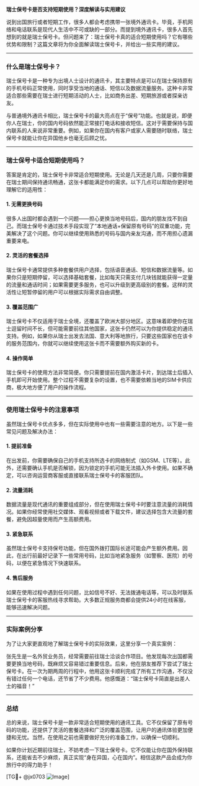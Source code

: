 **瑞士保号卡是否支持短期使用？深度解读与实用建议**

说到出国旅行或者短期工作，很多人都会考虑携带一张境外通讯卡。毕竟，手机网络和电话联系是现代人生活中不可或缺的一部分。而提到境外通讯卡，很多人首先想到的就是瑞士保号卡。但问题来了：瑞士保号卡真的适合短期使用吗？它有哪些优势和限制？这篇文章将为你全面解读瑞士保号卡，并给出一些实用的建议。

---

### 什么是瑞士保号卡？

瑞士保号卡是一种专为出境人士设计的通讯卡，其主要特点是可以在瑞士保持原有的手机号码正常使用，同时享受当地的通话、短信以及数据流量服务。这种卡非常适合那些需要在瑞士进行短期活动的人士，比如商务出差、短期旅游或者探亲访友。

与普通境外通讯卡相比，瑞士保号卡的最大亮点在于“保号”功能。也就是说，即便你人在瑞士，你的国内号码依然能正常接打电话和接收短信。这对于需要保持与国内联系的人来说非常重要。例如，如果你在国内有客户或家人需要随时联络，瑞士保号卡就能让你在异国他乡也毫无后顾之忧。

---

### 瑞士保号卡适合短期使用吗？

答案是肯定的，瑞士保号卡非常适合短期使用。无论是几天还是几周，只要你需要在瑞士期间保持通讯畅通，这张卡都能满足你的需求。以下几点可以帮助你更好地理解它的适用性：

#### 1. **无需更换号码**
   很多人出国时都会遇到一个问题——担心更换当地号码后，国内的朋友找不到自己。而瑞士保号卡通过技术手段实现了“本地通话+保留原有号码”的双重功能，完美解决了这个问题。你可以继续使用熟悉的号码与国内亲友沟通，而不用担心遗漏重要来电。

#### 2. **灵活的套餐选择**
   瑞士保号卡通常提供多种套餐供用户选择，包括语音通话、短信和数据流量等。如果你只是短期停留，可以选择基础套餐，比如每天只需支付几块钱就能获得一定量的流量和通话时间；如果需要更多服务，也可以升级到更高级别的套餐。这样的灵活性让短暂停留的用户可以根据实际需求自由调整。

#### 3. **覆盖范围广**
   瑞士保号卡不仅适用于瑞士全境，还覆盖了欧洲大部分地区。这意味着即使你在瑞士逗留时间不长，但可能需要前往其他国家，这张卡仍然可以为你提供稳定的通讯支持。例如，如果你从瑞士出发去法国、意大利等地旅行，只要这些国家也在该卡的服务范围内，你就可以继续使用这张卡而不需要额外购买新的卡。

#### 4. **操作简单**
   瑞士保号卡的使用方法非常简便。你只需要提前在国内激活卡片，到达瑞士后插入手机即可开始使用。整个过程不需要复杂的设置，也不需要依赖当地的SIM卡供应商，极大地方便了用户的操作流程。

---

### 使用瑞士保号卡的注意事项

虽然瑞士保号卡优点多多，但在实际使用中也有一些需要注意的地方。以下是一些常见问题及解决办法：

#### 1. **提前准备**
   在出发前，你需要确保自己的手机支持所选卡的网络制式（如GSM、LTE等）。此外，还需要确认手机是否解锁，因为锁定的手机可能无法插入外卡使用。如果不确定，可以咨询运营商客服或直接联系瑞士保号卡的客服团队。

#### 2. **流量消耗**
   数据流量是现代通讯的重要组成部分，但在使用瑞士保号卡时要注意流量的消耗情况。如果你经常使用社交媒体、观看视频或者下载文件，建议选择包含大流量的套餐，避免因超量使用而产生高额费用。

#### 3. **紧急联系**
   虽然瑞士保号卡支持保号功能，但在国外拨打国际长途可能会产生额外费用。因此，在出行前最好记录下一些常用号码，比如当地紧急服务（如警察、医院）的号码，以便在紧急情况下快速联系。

#### 4. **售后服务**
   如果在使用过程中遇到任何问题，比如信号不好、无法拨通电话等，可以及时联系瑞士保号卡的客服热线寻求帮助。大多数正规服务商都会提供24小时在线客服，能够迅速解决问题。

---

### 实际案例分享

为了让大家更直观地了解瑞士保号卡的实际效果，这里分享一个真实案例：

张先生是一名外贸业务员，经常需要前往瑞士洽谈合作项目。他发现每次出国都需要更换当地号码，既麻烦又容易错过重要信息。后来，他在朋友推荐下尝试了瑞士保号卡。在一次为期两周的行程中，他用这张卡顺利完成了所有工作沟通，不仅没有错过任何一个电话，还节省了不少费用。他感慨道：“瑞士保号卡简直是出差人士的福音！”

---

### 总结

总的来说，瑞士保号卡是一款非常适合短期使用的通讯工具。它不仅保留了原有号码的功能，还提供了灵活的套餐选择和广泛的覆盖范围，让用户的通讯体验更加便捷和无忧。当然，在使用之前也需要做好充分的准备工作，以确保一切顺利。

如果你计划近期前往瑞士，不妨考虑一下瑞士保号卡。它不仅能让你在国外保持联系，还能省去不少麻烦，真正实现“身在异国，心在国内”。相信这款产品会成为你旅行中的得力助手！

[TG💪+ @jx0703 ![Image](https://github.com/user-attachments/assets/dbca1d08-cadb-493c-b0ec-ad6f7a83f270)]